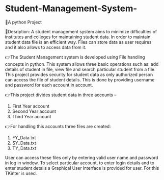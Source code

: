 # Student-Management-System-
📍A python Project


📝Desription:
A student management system aims to minimize difficulties of institutes and colleges for maintaining student data. In order to maintain student data file is an efficient way. Files can store data as user requires and it also allows to access data from it.

👉The Student Management system is developed using File handling concepts in python. This system allows three basic operations such as: add details of student in file, view file and search particular student from a file. This project provides security for student data as only authorized person can access the file of student details. This is done by providing username and password for each account in account. 


👉This project divides student data in three accounts – 

1. First Year account  
2. Second Year account 
3. Third Year account 

👉For handling this accounts three files are created: 
1. FY_Data.txt  
2. SY_Data.txt 
3. TY_Data.txt 

User can access these files only by entering valid user name and password in log in window. To select particular account, to enter login details and to enter student details a Graphical User Interface is provided for user. For this TKinter is used. 
